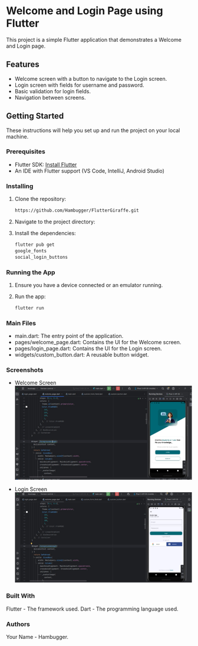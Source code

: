 # Welcome and Login Page using Flutter

This project is a simple Flutter application that demonstrates a Welcome and Login page.

## Features

- Welcome screen with a button to navigate to the Login screen.
- Login screen with fields for username and password.
- Basic validation for login fields.
- Navigation between screens.

## Getting Started

These instructions will help you set up and run the project on your local machine.

### Prerequisites

- Flutter SDK: [Install Flutter](https://flutter.dev/docs/get-started/install)
- An IDE with Flutter support (VS Code, IntelliJ, Android Studio)

### Installing

1. Clone the repository:

    ```bash
   https://github.com/Hambugger/FlutterGiraffe.git
    ```

2. Navigate to the project directory:

3. Install the dependencies:

    ```bash
    flutter pub get
    google_fonts
    social_login_buttons
    ```

### Running the App

1. Ensure you have a device connected or an emulator running.
2. Run the app:

    ```bash
    flutter run
    ```

### Main Files
- main.dart: The entry point of the application.
- pages/welcome_page.dart: Contains the UI for the Welcome screen.
- pages/login_page.dart: Contains the UI for the Login screen.
- widgets/custom_button.dart: A reusable button widget.

### Screenshots
- Welcome Screen
![Alt text](assets/images/welcome.jpg)

- Login Screen
![Alt text](assets/images/login.jpg)

### Built With
Flutter - The framework used.
Dart - The programming language used.

### Authors
Your Name - Hambugger.
